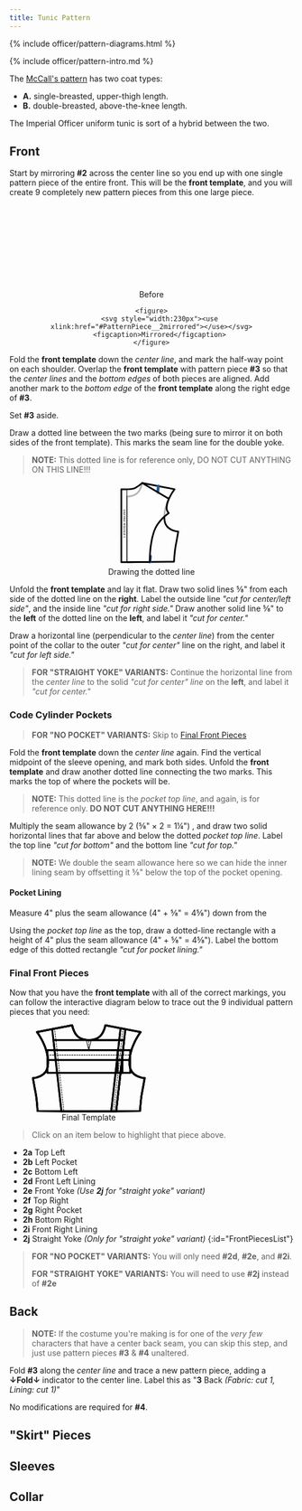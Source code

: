 ```yaml
---
title: Tunic Pattern
---
```


<link rel="stylesheet" type="text/css" href="{{ '/assets/css/imperial-officer.css?v=' | append: site.github.build_revision | relative_url }}" />

{% include officer/pattern-diagrams.html %}

{% include officer/pattern-intro.md %}

The [McCall's pattern](https://mccallpattern.mccall.com/m4745) has two coat types:

* **A.** single-breasted, upper-thigh length.
* **B.** double-breasted, above-the-knee length.

The Imperial Officer uniform tunic is sort of a hybrid between the two.

## Front
Start by mirroring **#2** across the center line so you end up with one single pattern piece of the entire front. This will be the **front template**, and you will create 9 completely new pattern pieces from this one large piece.

<div style="text-align: center">
	<figure>
		<svg style="width:140px"><use xlink:href="#PatternPiece__2"></use></svg>
		<figcaption>Before</figcaption>
	</figure>

	<figure>
		<svg style="width:230px"><use xlink:href="#PatternPiece__2mirrored"></use></svg>
		<figcaption>Mirrored</figcaption>
	</figure>
</div>

Fold the **front template** down the _center line_, and mark the half-way point on each shoulder. Overlap the **front template** with pattern piece **#3** so that the _center lines_ and the _bottom edges_ of both pieces are aligned. Add another mark to the _bottom edge_ of the **front template** along the right edge of **#3**.

Set **#3** aside.

Draw a dotted line between the two marks (being sure to mirror it on both sides of the front template). This marks the seam line for the double yoke.

>**NOTE:** This dotted line is for reference only, DO NOT CUT ANYTHING ON THIS LINE!!!

<div style="text-align: center">
<figure>
	<svg id="PatternPiece__2-3" style="width: 110px">
		<line class="PatternPiece__yokeLine1" x1="67.28" y1="7.05" x2="52.15" y2="141.32" style="fill:none;stroke:#000;stroke-line-cap:round;stroke-linejoin:round"/>
		<line class="PatternPiece__yokeLine2" x1="67.28" y1="7.05" x2="52.15" y2="141.32" style="fill:none;stroke:#fbfbfb;stroke-line-cap:round;stroke-linejoin:round;stroke-width:3px"/>
		<path
			d="M11.5,141.66,95,141s1.36-20.07,3.11-29,4.48-24.54,4.48-24.54S80,86.82,78.09,66.56C75.43,38.91,96,12.6,96,12.6L38.55,1.5s-1.95,11.69-9,18.11c-4.74,4.35-12.66,5.72-18.09,6Z"
			style="fill:none;stroke:#000;stroke-linecap:round;stroke-linejoin:round;stroke-width:3px"/>
		<path d="M11.5,25.66" style="fill:none;stroke:#000;stroke-linecap:round;stroke-linejoin:round;stroke-width:3px"/>
		<line class="PatternPiece__yokeMark1" x1="67.28" y1="7.05" x2="66" y2="18.9" style="fill:none;stroke:#235796;stroke-linecap:round;stroke-linejoin:round;stroke-width:5px"/>
		<line class="PatternPiece__yokeMark2" x1="52.15" y1="141.32" x2="53.15" y2="131.27" style="fill:none;stroke:#235796;stroke-linecap:round;stroke-linejoin:round;stroke-width:5px"/>
		<g class="PatternPiece__3overlay">
			<path
				d="M1.5,12.65v129l50.65-.34s-1-29.8,7.45-54.19C66.45,67.4,85.62,55,85.62,55s-4-5.06-3.69-10.09a42,42,0,0,1,4-15.44L38.55,1.5a64.08,64.08,0,0,1-12.17,8.81C20.28,13.56,1.5,12.65,1.5,12.65Z"
				style="fill:#fff;fill-opacity:0.7;stroke:#000;stroke-linecap:round;stroke-linejoin:round;stroke-width:3px"/>
			<line  x1="11.5" y1="12.71" x2="11.5" y2="141.68" style="fill:none;stroke:#000;stroke-linecap:round;stroke-linejoin:round"/>
			<text transform="translate(9.17 98.08) rotate(-90)" style="font-size:6.797394275665283px;font-family:MyriadPro-Regular, Myriad Pro">CENTER FRONT</text>
		</g>
	</svg>
	<figcaption>Drawing the dotted line</figcaption>
</figure>
</div>

Unfold the **front template** and lay it flat. Draw two solid lines ⅝" from each side of the dotted line on the **right**. Label the outside line _"cut for center/left side"_, and the inside line _"cut for right side."_ Draw another solid line ⅝" to the **left** of the dotted line on the **left**, and label it _"cut for center."_

Draw a horizontal line (perpendicular to the _center line_) from the center point of the collar to the outer _"cut for center"_ line on the right, and label it _"cut for left side."_

> **FOR "STRAIGHT YOKE" VARIANTS:** Continue the horizontal line from the _center line_ to the solid _"cut for center" line_ on the **left**, and label it _"cut for center."_

### Code Cylinder Pockets

> **FOR "NO POCKET" VARIANTS:** Skip to [Final Front Pieces](#final-front-pieces)

Fold the **front template** down the _center line_ again. Find the vertical midpoint of the sleeve opening, and mark both sides. Unfold the **front template** and draw another dotted line connecting the two marks. This marks the top of where the pockets will be.

> **NOTE:** This dotted line is the _pocket top line_, and again, is for reference only. **DO NOT CUT ANYTHING HERE!!!**

Multiply the seam allowance by 2 (⅝" &times; 2 = 1¼") , and draw two solid horizontal lines that far above and below the dotted _pocket top line_. Label the top line _"cut for bottom"_ and the bottom line _"cut for top."_

> **NOTE:** We double the seam allowance here so we can hide the inner lining seam by offsetting it ⅝" below the top of the pocket opening.

#### Pocket Lining
Measure 4" plus the seam allowance (4" + ⅝" = 4⅝") down from the

Using the _pocket top line_ as the top, draw a dotted-line rectangle with a height of 4" plus the seam allowance (4" + ⅝" = 4⅝"). Label the bottom edge of this dotted rectangle _"cut for pocket lining."_

### Final Front Pieces
Now that you have the **front template** with all of the correct markings, you can follow the interactive diagram below to trace out the 9 individual pattern pieces that you need:

<div style="text-align: center" class="PatternPieces__frontTemplateWrapper">
	<figure style="width: 40%">
		<svg xmlns="http://www.w3.org/2000/svg" viewBox="0 0 185.26 143.16">
			<g class="PatternPieces__frontTemplate">
				<path
					d="M92.62,25.66c-5.44-.28-13.33-1.7-18.08-6.05-7-6.42-9-18.11-9-18.11L8.12,12.6S28.7,38.91,26,66.56C24.09,86.82,1.5,87.4,1.5,87.4S4.23,103,6,111.94,9.1,141,9.1,141l83.53.69,83.53-.69s1.37-20.07,3.12-29,4.48-24.54,4.48-24.54-22.6-.58-24.54-20.84c-2.66-27.65,17.92-54,17.92-54L119.67,1.5s-1.94,11.69-9,18.11C106,24,98.06,25.33,92.62,25.6"
					style="fill:none;stroke:#000;stroke-linecap:round;stroke-linejoin:round;stroke-width:3px"/>
				<line x1="148.41" y1="7.05" x2="133.27" y2="141.32" style="fill:none;stroke:#000;stroke-linecap:round;stroke-linejoin:round;stroke-dasharray:1.9867981672286987,1.9867981672286987"/>
				<line x1="36.85" y1="7.05" x2="51.99" y2="141.32" style="fill:none;stroke:#000;stroke-linecap:round;stroke-linejoin:round;stroke-dasharray:1.9867981672286987,1.9867981672286987"/>
				<line x1="152.41" y1="7.05" x2="137.27" y2="141.32" style="fill:none;stroke:#000;stroke-linecap:round;stroke-linejoin:round"/>
				<line x1="144.41" y1="7.05" x2="129.27" y2="141.32" style="fill:none;stroke:#000;stroke-linecap:round;stroke-linejoin:round"/>
				<line x1="32.85" y1="7.05" x2="47.99" y2="141.32" style="fill:none;stroke:#000;stroke-linecap:round;stroke-linejoin:round"/>
				<line x1="25.13" y1="50" x2="160.12" y2="50"  style="fill:none;stroke:#000;stroke-linecap:round;stroke-linejoin:round;stroke-dasharray:1.9849269390106201,1.9849269390106201"/>
				<line x1="20.83" y1="79" x2="164.42" y2="79" style="fill:none;stroke:#000;stroke-linecap:round;stroke-linejoin:round;stroke-dasharray:1.9942539930343628,1.9942539930343628"/>
				<line x1="162.13" y1="42" x2="23.19" y2="42" style="fill:none;stroke:#000;stroke-linecap:round;stroke-linejoin:round"/>
				<line x1="159.09" y1="58" x2="26.17" y2="58" style="fill:none;stroke:#000;stroke-linecap:round;stroke-linejoin:round"/>
				<line x1="92.62" y1="42" x2="92.62" y2="25.6" style="fill:none;stroke:#000;stroke-linecap:round;stroke-linejoin:round;stroke-dasharray:2"/>
				<polyline points="96.62 25.6 92.62 42 88.62 25.78" style="fill:none;stroke:#000;stroke-linecap:round;stroke-linejoin:round"/>
				<line x1="92.62" y1="25.6" x2="150.31" y2="25.6" style="fill:none;stroke:#000;stroke-linecap:round;stroke-linejoin:round"/>
				<line x1="92.62" y1="25.6" x2="34.94" y2="25.6" style="fill:none;stroke:#000;stroke-linecap:round;stroke-linejoin:round"/>
			</g>
			<path class="PatternPieces__frontPiece PatternPieces__frontPiece--2a" d="M92.62,25.6v.06c-5.44-.28-13.33-1.7-18.08-6.05-7-6.42-9-18.11-9-18.11L8.12,12.6s16.51,21.12,18,45.4h120.5l3.65-32.4Z" style="fill:none;stroke:#000;stroke-linecap:round;stroke-linejoin:round;stroke-width:3px"/>
			<rect class="PatternPieces__frontPiece PatternPieces__frontPiece--2b" x="25.13" y="42" width="122.43" height="36.99" style="fill:none;stroke:#000;stroke-linecap:round;stroke-linejoin:round;stroke-width:3px"/>
			<path class="PatternPieces__frontPiece PatternPieces__frontPiece--2c" d="M26,66.56C24.09,86.82,1.5,87.4,1.5,87.4S4.23,103,6,111.94,9.1,141,9.1,141l83.53.69,44.64-.37L148.47,42H23.13A63.21,63.21,0,0,1,26,66.56Z" style="fill:none;stroke:#000;stroke-linecap:round;stroke-linejoin:round;stroke-width:3px"/>
			<path class="PatternPieces__frontPiece PatternPieces__frontPiece--2d"
				d="M92.62,25.6v.06c-5.44-.28-13.33-1.7-18.08-6.05-7-6.42-9-18.11-9-18.11L8.12,12.6S28.7,38.91,26,66.56C24.09,86.82,1.5,87.4,1.5,87.4S4.23,103,6,111.94,9.1,141,9.1,141l83.53.69,44.64-.37,13-115.69Z"
				style="fill:none;stroke:#000;stroke-linecap:round;stroke-linejoin:round;stroke-width:3px"/>
			<path class="PatternPieces__frontPiece PatternPieces__frontPiece--2e"
				d="M119.67,1.5s-1.94,11.69-9,18.11C106,24,98.06,25.33,92.62,25.6v.06c-5.44-.28-13.33-1.7-18.08-6.05-7-6.42-9-18.11-9-18.11L32.94,7.81,48,141.29l44.65.37,44.64-.37,15-133.48Z"
				style="fill:none;stroke:#000;stroke-linecap:round;stroke-linejoin:round;stroke-width:3px"/>
			<path class="PatternPieces__frontPiece PatternPieces__frontPiece--2f" d="M177.14,12.6l-33-6.37.24.82-5.75,51H159.1C160.63,33.72,177.14,12.6,177.14,12.6Z" style="fill:none;stroke:#000;stroke-linecap:round;stroke-linejoin:round;stroke-width:3px"/>
			<rect class="PatternPieces__frontPiece PatternPieces__frontPiece--2g" x="139.56" y="42" width="20.56" height="36.99" style="fill:none;stroke:#000;stroke-linecap:round;stroke-linejoin:round;stroke-width:3px"/>
			<path class="PatternPieces__frontPiece PatternPieces__frontPiece--2h" d="M140.47,42l-11.2,99.32v0l46.9-.39s1.37-20.07,3.12-29,4.48-24.54,4.48-24.54-22.6-.58-24.54-20.84A63.21,63.21,0,0,1,162.13,42Z" style="fill:none;stroke:#000;stroke-linecap:round;stroke-linejoin:round;stroke-width:3px"/>
			<path class="PatternPieces__frontPiece PatternPieces__frontPiece--2i"
				d="M159.22,66.56c-2.66-27.65,17.92-54,17.92-54l-33-6.37.24.82L129.27,141.32v0l46.9-.39s1.37-20.07,3.12-29,4.48-24.54,4.48-24.54S161.16,86.82,159.22,66.56Z"
				style="fill:none;stroke:#000;stroke-linecap:round;stroke-linejoin:round;stroke-width:3px"/>
			<path class="PatternPieces__frontPiece PatternPieces__frontPiece--2j" d="M119.67,1.5s-1.94,11.69-9,18.11C106,24,98.06,25.33,92.62,25.6v.06H35L48,141.29l44.65.37,44.64-.37,15-133.48Z" style="fill:none;stroke:#000;stroke-linecap:round;stroke-linejoin:round;stroke-width:3px"/>
		</svg>
		<figcaption>Final Template</figcaption>
	</figure>
</div>

> Click on an item below to highlight that piece above.

* **2a** Top Left
* **2b** Left Pocket
* **2c** Bottom Left
* **2d** Front Left Lining
* **2e** Front Yoke _(Use **2j** for "straight yoke" variant)_
* **2f** Top Right
* **2g** Right Pocket
* **2h** Bottom Right
* **2i** Front Right Lining
* **2j** Straight Yoke _(Only for "straight yoke" variant)_
{:id="FrontPiecesList"}

> **FOR "NO POCKET" VARIANTS:** You will only need **#2d**, **#2e**, and **#2i**.
>
> **FOR "STRAIGHT YOKE" VARIANTS:** You will need to use **#2j** instead of **#2e**

## Back
> **NOTE:** If the costume you're making is for one of the _very few_ characters that have a center back seam, you can skip this step, and just use pattern pieces **#3** & **#4** unaltered.

Fold **#3** along the _center line_ and trace a new pattern piece, adding a **&darr;Fold&darr;** indicator to the center line. Label this as "**3** Back _(Fabric: cut 1, Lining: cut 1)_"

No modifications are required for **#4**.

## "Skirt" Pieces

## Sleeves

## Collar

<script type="text/javascript" src="{{ '/assets/js/imperial-officer.js?v=' | append: site.github.build_revision | relative_url }}"></script>
